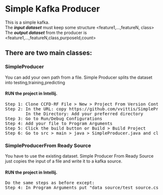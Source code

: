 # Simple Kafka Producer
This is a simple kafka. <br>
The **_input dataset_** must keep some structure <feature1,...,featureN, class> <br>
The **_output dataset_** from the producer is    <feature1,...,featureN,class,purposeId,count>
## There are two main classes: 

### SimpleProducer

You can add your own path from a file. Simple Producer splits the dataset into testing,training,predicting
####  RUN the project in Intellij. 
<pre>
Step 1: Clone CCFD-RF File > New > Project From Version Control... 
Step 2: In the URL: copy https://github.com/vvittis/SimpleProducer.git
        In the Directory: Add your preferred directory
Step 3: Go to Run/Debug Configurations 
Step 4: Add your file to Program Arguments
Step 5: Click the build button or Build > Build Project
Step 6: Go to src > main > java > SimpleProducer.java and click Run
</pre>

### SimpleProducerFrom Ready Source
You have to use the existing dataset. Simple Producer From Ready Source just copies the input of a file and write it to a kafka source.
####  RUN the project in Intellij. 
<pre>
Do the same steps as before except:
Step 4: In Program Arguments put "data_source/test_source.csv"
</pre>